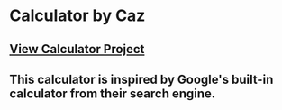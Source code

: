 # Calculator by Caz

<a href="https://chris-cazaly.github.io/Calculator/">View Calculator Project</a>
-

This calculator is inspired by Google's built-in calculator from their search engine.
-
